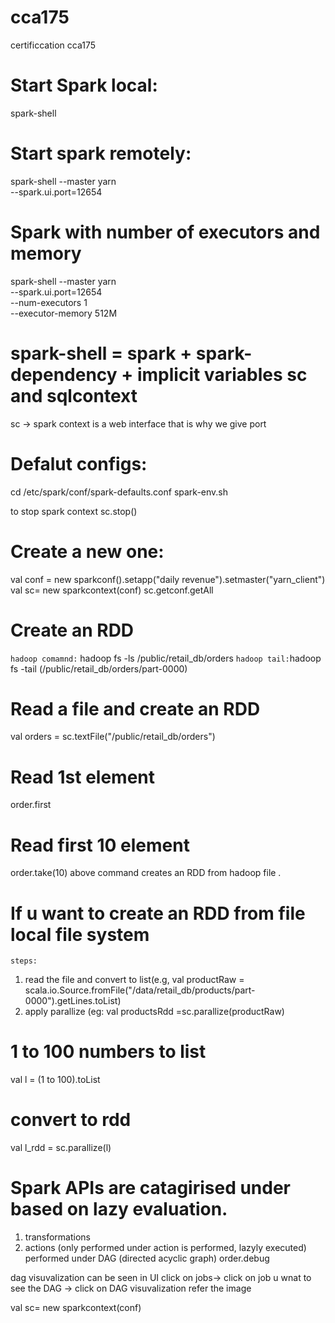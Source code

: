 # cca175
certificcation cca175




# Start Spark local:
spark-shell

# Start spark remotely:

spark-shell --master yarn \
  --spark.ui.port=12654
  
# Spark with number of executors and memory
spark-shell --master yarn \
  --spark.ui.port=12654 \
  --num-executors 1 \
  --executor-memory 512M
  
  # spark-shell = spark + spark-dependency + implicit variables sc and sqlcontext
  
  sc  -> spark context is a web interface that is why we give port
  
  # Defalut configs:
  
  cd /etc/spark/conf/spark-defaults.conf
  spark-env.sh
  
  to stop spark context
  sc.stop()
  
  # Create a new one:
  val conf = new sparkconf().setapp("daily revenue").setmaster("yarn_client")
  val sc= new sparkcontext(conf)
  sc.getconf.getAll
  
# Create an RDD
```hadoop comamnd:```
hadoop fs -ls /public/retail_db/orders
```hadoop tail:```hadoop fs -tail <file name> (/public/retail_db/orders/part-0000)
  
 # Read a file and create an RDD
 val orders = sc.textFile("/public/retail_db/orders")
 
 # Read 1st element
  order.first
 # Read first 10 element
  order.take(10)
   above command creates an RDD from hadoop file .
 # If u want to create an RDD from file local file system
   ```steps:```
   1. read the file  and convert to list(e.g, val productRaw = scala.io.Source.fromFile("/data/retail_db/products/part-0000").getLines.toList)
   2. apply parallize (eg: val productsRdd =sc.parallize(productRaw)
   
  # 1 to 100 numbers to list
  val l = (1 to 100).toList
  # convert to rdd
  val l_rdd = sc.parallize(l)
  
  # Spark APIs are catagirised under based on lazy evaluation.
  1. transformations 
  2. actions (only performed under action is performed, lazyly executed) performed under DAG (directed acyclic graph)
 order.debug
 
 dag visuvalization can be seen in UI
 click on jobs-> click on job u wnat to see the DAG -> click on DAG visuvalization
  refer the image 
 

  val sc= new sparkcontext(conf)
